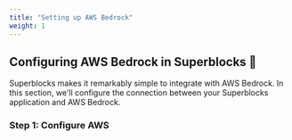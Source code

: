 ```yaml
---
title: "Setting up AWS Bedrock"
weight: 1
---
```


## Configuring AWS Bedrock in Superblocks 🔌

Superblocks makes it remarkably simple to integrate with AWS Bedrock. In this section, we'll configure the connection between your Superblocks application and AWS Bedrock.

### Step 1: Configure AWS

<!-- First, we need to set up the AWS credentials that will allow Superblocks to access Bedrock:

1. In your Superblocks workspace, navigate to **Settings > Integrations**
2. Click on **+ Add Integration** and select **AWS**
3. Enter a name for your integration (e.g., "AWS-Bedrock")
4. Enter your AWS credentials:
   - AWS Access Key ID
   - AWS Secret Access Key
   - AWS Region (choose a region where Bedrock is available, such as `us-east-1`)
5. Click **Test Connection** to verify your credentials work
6. Click **Save** to store your integration

:::alert{header="Tip" type="info"}
For production environments, we recommend using IAM roles with appropriate permissions rather than access keys. For this workshop, we're using access keys for simplicity.
:::

### Step 2: Create a Bedrock Resource 🧩

Now, let's create a Bedrock resource in Superblocks:

1. Navigate to **Resources** in the left sidebar
2. Click **+ Create Resource** and select **AWS Bedrock**
3. Enter a name for your resource (e.g., "InventoryAnalysis")
4. Select the AWS integration you created in the previous step
5. Choose the foundation model you want to use:
   - For text analysis: **Claude 3 Sonnet**
   - For image generation: **Stable Diffusion XL**
6. Click **Create Resource**

::alert[Different foundation models excel at different tasks. Claude models are excellent for text analysis and reasoning, while Stable Diffusion excels at image generation. Choose the appropriate model for your specific use case.]{header="Note"}

### Step 3: Test Your Bedrock Connection ✅

Let's verify that your Bedrock connection is working:

1. Navigate to **API Builder** in the left sidebar
2. Click **+ Create API** and select **HTTP API**
3. Name your API "BedrockTest"
4. Add a new step and select **AWS Bedrock**
5. Configure the step:
   - Select your Bedrock resource
   - Choose "Text" as the input type
   - Enter the following prompt: "Summarize the benefits of AI for inventory management in 3 bullet points"
6. Click **Test** to run the API
7. You should see a response from the model with 3 bullet points about inventory management

::alert[Congratulations! You've successfully connected Superblocks to AWS Bedrock. In the next section, we'll build a more sophisticated feature using this integration.]{header="Success" type="success"}

![Bedrock Test Response](/images/bedrock-test-response.png) -->
